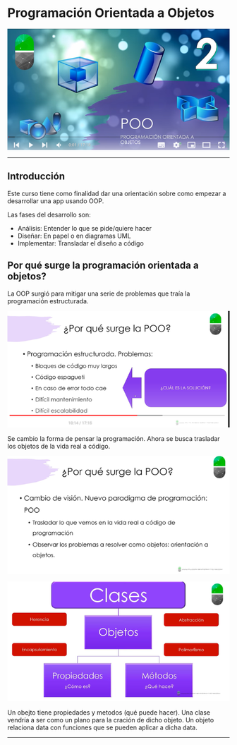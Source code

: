 # Programación Orientada a Objetos

![](images/Captura%20de%20pantalla%20(47).png)
***

## Introducción

Este curso tiene como finalidad dar una orientación sobre como empezar a desarrollar una app usando OOP.

Las fases del desarrollo son:
* Análisis: Entender lo que se pide/quiere hacer
* Diseñar: En papel o en diagramas UML
* Implementar: Transladar el diseño a código

## Por qué surge la programación orientada a objetos?

La OOP surgió para mitigar una serie de problemas que traía la programación estructurada.

![](images/Captura%20de%20pantalla%20(48).png)

Se cambio la forma de pensar la programación. Ahora se busca trasladar los objetos de la vida real a código.

![](images/Captura%20de%20pantalla%20(49).png)

![](images/Captura%20de%20pantalla%20(51).png)

Un obejto tiene propiedades y metodos (qué puede hacer). Una clase vendría a ser como un plano para la cración de dicho objeto. Un objeto relaciona data con funciones que se pueden aplicar a dicha data.
***




